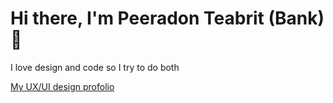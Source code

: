 # Hi there, I'm Peeradon Teabrit (Bank) 👋

I love design and code so I try to do both

[My UX/UI design profolio](peeradonte.com)


<!---
Peeradonte48/Peeradonte48 is a ✨ special ✨ repository because its `README.md` (this file) appears on your GitHub profile.
You can click the Preview link to take a look at your changes.
--->
